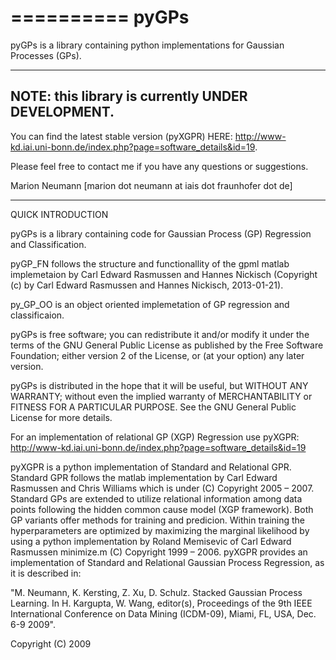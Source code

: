 
==========
  pyGPs
==========

pyGPs is a library containing python implementations for Gaussian Processes (GPs).

---------------------------------------------------
NOTE: this library is currently UNDER DEVELOPMENT.
---------------------------------------------------

You can find the latest stable version (pyXGPR) HERE: http://www-kd.iai.uni-bonn.de/index.php?page=software_details&id=19.

Please feel free to contact me if you have any questions or suggestions.

Marion Neumann [marion dot neumann at iais dot fraunhofer dot de]

---------------------------------------------------
QUICK INTRODUCTION

pyGPs is a library containing code for Gaussian Process (GP) Regression and Classification.

pyGP_FN follows the structure and functionallity of the gpml matlab implemetaion by Carl Edward Rasmussen and Hannes Nickisch (Copyright (c) by Carl Edward Rasmussen and Hannes Nickisch, 2013-01-21).

py_GP_OO is an object oriented implemetation of GP regression and classificaion.


pyGPs is free software; you can redistribute it and/or modify  it under the terms of the GNU General Public License as published by the Free Software Foundation; either version 2 of the License, or  (at your option) any later version.

pyGPs is distributed in the hope that it will be useful, but WITHOUT ANY WARRANTY; without even the implied warranty of MERCHANTABILITY or FITNESS FOR A PARTICULAR PURPOSE. See the  GNU General Public License for more details.



For an implementation of relational GP (XGP) Regression use pyXGPR:
http://www-kd.iai.uni-bonn.de/index.php?page=software_details&id=19 

pyXGPR is a python implementation of Standard and Relational GPR. Standard GPR follows the matlab implementation by Carl Edward Rasmussen and Chris Williams which is under (C) Copyright 2005 – 2007. Standard GPs are extended to utilize relational information among data points following the hidden common cause model (XGP framework). Both GP variants offer methods for training and predicion. Within training the hyperparameters are optimized by maximizing the marginal likelihood by using a python implementation by Roland Memisevic of Carl Edward Rasmussen minimize.m (C) Copyright 1999 – 2006.
pyXGPR provides an implementation of Standard and Relational Gaussian Process Regression, as it is described in:

"M. Neumann, K. Kersting, Z. Xu, D. Schulz. Stacked Gaussian Process Learning. In H. Kargupta, W. Wang, editor(s), Proceedings of the 9th IEEE International Conference on Data Mining (ICDM-09), Miami, FL, USA, Dec. 6-9 2009".

Copyright (C) 2009
